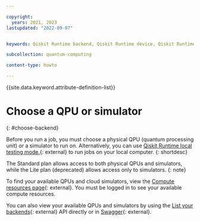 ```yaml
---

copyright:
  years: 2021, 2023
lastupdated: "2022-09-07"


keywords: Qiskit Runtime backend, Qiskit Runtime device, Qiskit Runtime simulator, Qiskit Runtime QPUs

subcollection: quantum-computing

content-type: howto

---
```


{{site.data.keyword.attribute-definition-list}}


# Choose a QPU or simulator
{: #choose-backend}

Before you run a job, you must choose a physical QPU (quantum processing unit) or a simulator to run on. Alternatively, you can use [Qiskit Runtime local testing mode.](https://docs.quantum.ibm.com/guides/local-testing-mode){: external} to run jobs on your local computer.
{: shortdesc}

The Standard plan allows access to both physical QPUs and simulators, while the Lite plan (deprecated) allows access only to simulators.
{: note}

To find your available QPUs and cloud simulators, view the [Compute resources page](https://cloud.ibm.com/quantum/resources){: external}. You must be logged in to see your available compute resources. 

You can also view your available QPUs and simulators by using the [List your backends](/apidocs/quantum-computing#list-backends){: external} API directly or in [Swagger](https://us-east.quantum-computing.cloud.ibm.com/openapi/#/Programs/list-backends){: external}.
